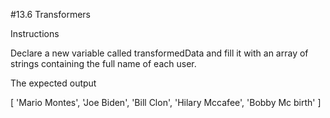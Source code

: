 #13.6 Transformers

Instructions

Declare a new variable called transformedData and fill it with an array of strings containing the full name of each user.

The expected output

[ 'Mario Montes',
  'Joe Biden',
  'Bill Clon',
  'Hilary Mccafee',
  'Bobby Mc birth' ]